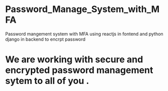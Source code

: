 # Password_Manage_System_with_MFA
Password mangement system with MFA using reactjs in fontend and python django in backend to encrpt password

# We are working with secure and encrypted password management sytem to all of you .
